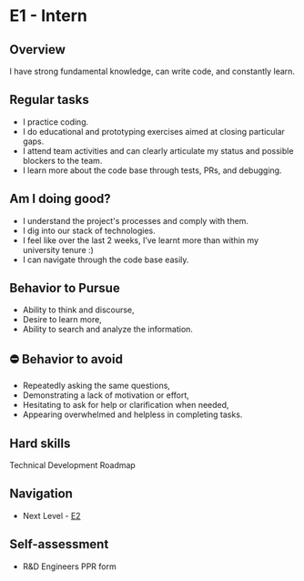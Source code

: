 # E1 - Intern

## Overview 
I have strong fundamental knowledge, can write code, and constantly learn.

## Regular tasks
- I practice coding.
- I do educational and prototyping exercises aimed at closing particular gaps.
- I attend team activities and can clearly articulate my status and possible blockers to the team.
- I learn more about the code base through tests, PRs, and debugging.

## Am I doing good? 
- I understand the project's processes and comply with them.
- I dig into our stack of technologies.
- I feel like over the last 2 weeks, I’ve learnt more than within my university tenure :)
- I can navigate through the code base easily.

## Behavior to Pursue
- Ability to think and discourse,
- Desire to learn more,
- Ability to search and analyze the information.

## :no_entry: Behavior to avoid
- Repeatedly asking the same questions,
- Demonstrating a lack of motivation or effort,
- Hesitating to ask for help or clarification when needed,
- Appearing overwhelmed and helpless in completing tasks.

## Hard skills
Technical Development Roadmap 

## Navigation
- Next Level - [E2](E2%20Junior.md)

## Self-assessment
- R&D Engineers PPR form
